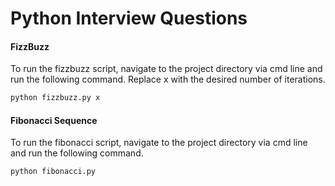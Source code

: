 # Python Interview Questions

#### FizzBuzz

To run the fizzbuzz script, navigate to the project directory via cmd line and run the following command.  Replace x with the desired number of iterations. 

```sh
python fizzbuzz.py x
```

#### Fibonacci Sequence

To run the fibonacci script, navigate to the project directory via cmd line and run the following command. 

```sh
python fibonacci.py
```
